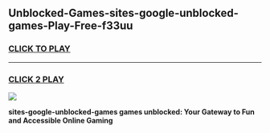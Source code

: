 
## Unblocked-Games-sites-google-unblocked-games-Play-Free-f33uu
<h3>
<a href="https://premium76.site?title=sites-google-unblocked-games&ref=10A">CLICK TO PLAY</a></h3>
<hr>

<h3>
<a href="https://premium76.site?title=sites-google-unblocked-games&ref=10A">CLICK 2 PLAY</a>
  
</h3>

<a href="https://premium76.site?title=sites-google-unblocked-games&ref=10A"><img src="https://clearcache.store/games.png"></a>


**sites-google-unblocked-games games unblocked: Your Gateway to Fun and Accessible Online Gaming**
